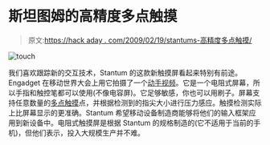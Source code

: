 # 斯坦图姆的高精度多点触摸

> 原文:[https://hack aday . com/2009/02/19/stantums-高精度多点触摸/](https://hackaday.com/2009/02/19/stantums-high-precision-multitouch/)

![touch](../Images/2f371555fb00903bff482af9e9da62b6.png "touch")

我们喜欢跟踪新的交互技术，Stantum 的这款新触摸屏看起来特别有前途。Engadget 在移动世界大会上用它拍摄了一个[动手视频](http://www.engadget.com/2009/02/19/stantums-mind-blowing-multitouch-interface-on-video/ "Stantum's mind-blowing multitouch interface on video! - Engadget")。它是一个电阻式屏幕，所以手指和触控笔都可以使用(不像电容屏)。它足够敏感，你也可以用刷子。屏幕支持任意数量的[多点触摸](http://hackaday.com/tag/multitouch/ "multitouch  - Hack a Day")点，并根据检测到的指尖大小进行压力感应。触摸检测实际上比屏幕显示的更准确。Stantum 希望移动设备制造商能够将他们的输入框架应用到新设备中。电阻式触摸屏是根据 Stantum 的规格制造的(它不适用于当前的手机)，但他们表示，投入大规模生产并不难。